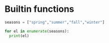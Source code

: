 # Builtin functions

```py
seasons = ["spring","summer","fall","winter"]

for el in enumerate(seasons):
  print(el)
```
